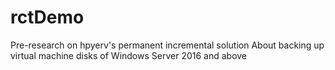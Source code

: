 # rctDemo
Pre-research on hpyerv's permanent incremental solution
About backing up virtual machine disks of Windows Server 2016 and above

